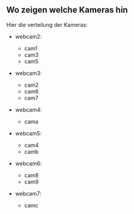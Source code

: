  Wo zeigen welche Kameras hin
-------------------------------

Hier die verteilung der Kameras:
 * webcam2:
   * cam1
   * cam3
   * cam5

 * webcam3:
    * cam2
    * cam6
    * cam7

 * webcam4:
    * cama

 * webcam5:
    * cam4
    * camb 

 * webcam6:
    * cam8
    * cam9
    
 * webcam7:
    * camc

